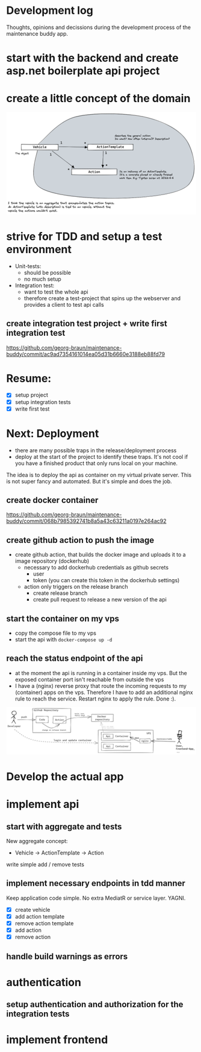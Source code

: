 # Development log

Thoughts, opinions and decissions during the development process of the maintenance buddy app.



# start with the backend and create asp.net boilerplate api project
# create a little concept of the domain

![](images/2022-08-06-maintenance-domain-concept.excalidraw.png)

# strive for TDD and setup a test environment
- Unit-tests: 
  - should be possible
  - no much setup
- Integration test: 
  - want to test the whole api
  - therefore create a test-project that spins up the webserver and provides a client to test api calls

## create integration test project + write first integration test

https://github.com/georg-braun/maintenance-buddy/commit/ac9ad7354161014ea05d31b6660e3188eb88fd79

# Resume:
- [x] setup project
- [x] setup integration tests
- [x] write first test

# Next: Deployment
- there are many possible traps in the release/deployment process
- deploy at the start of the project to identify these traps. It's not cool if you have a finished product that only runs local on your machine.

The idea is to deploy the api as container on my virtual private server. This is not super fancy and automated. But it's simple and does the job.


## create docker container
https://github.com/georg-braun/maintenance-buddy/commit/068b7985392741b8a5a43c63211a0197e264ac92


## create github action to push the image
- create github action, that builds the docker image and uploads it to a image repository (dockerhub)
  - necessary to add dockerhub credentials as github secrets
    - user
    - token (you can create this token in the dockerhub settings)
  - action only triggers on the release branch
    - create release branch
    - create pull request to release a new version of the api

## start the container on my vps
- copy the compose file to my vps
- start the api with `docker-compose up -d`

## reach the status endpoint of the api
- at the moment the api is running in a container inside my vps. But the exposed container port isn't reachable from outside the vps
- I have a (nginx) reverse proxy that route the incoming requests to my (container) apps on the vps. Therefore I have to add an additional nginx rule to reach the service. Restart nginx to apply the rule. Done :).

![](images/2022-08-07-deployment-and-operation-process.excalidraw.png)


# Develop the actual app

# implement api

## start with aggregate and tests

New aggregate concept:
- Vehicle -> ActionTemplate -> Action

write simple add / remove tests

## implement necessary endpoints in tdd manner

Keep application code simple. No extra MediatR or service layer. YAGNI.

- [x] create vehicle
- [x] add action template
- [x] remove action template
- [x] add action
- [x] remove action

## handle build warnings as errors

# authentication

## setup authentication and authorization for the integration tests

# implement frontend